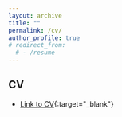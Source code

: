 ```yaml
---
layout: archive
title: ""
permalink: /cv/
author_profile: true
# redirect_from:
  # - /resume
--- 
```


## CV
- [Link to CV](https://www.dropbox.com/scl/fi/0j1q6gvw9762bxxw9ne4f/CV_Ioannis_Spyridopoulos.pdf?rlkey=5zxsx627rbx1quhswg2oxu1co&dl=0){:target="\_blank"}

<!-- {% include base_path %}


Academic Employment
=====
  Assistant Professor of Finance - American University, Kogod School of Business 2017 - today Education 
  Ph.D. in Finance, Rice University - Jones School of Business 2012-2017 Visiting Finance Ph.D. student, University of Chicago - Booth School of Business 2015-2016 M.A. in Business
  Administration, Rice University - Jones School of Business 2017 M.A. in Economics, Duke University 2011 B.A. in Financial Management, University of Piraeus 2008 

Research and Teaching Fields 
=====
  Empirical corporate finance, corporate governance, financial contracting, financial intermediation 

Published Research 
====
  • Local Economic Spillover Effects of Stock Market Listings (with A. Butler and L. Fauver), - Journal of Financial and Quantitative Analysis (2019) 
  - Best Paper in Corporate Finance (Midwest Finance Association 2018) 
  - Best Paper in Investments (Eastern Finance Association 2018) 
  • Tough Love: The Effects of Debt Contract Design on Firm Performance 
  - Review of Corporate Finance Studies (2020) 

Working Papers 
====
  • Determinants of Strategic Behavior: Evidence from a Foreclosure Moratorium (with Nikolaos Artavanis) 
  • Loan Syndication Networks (with Jeffrey Harris and Edwin Hu) 
  - Semifinalist for best paper award in Financial Institutions at the 2019 Financial Management Association. • The Epidemiology of Financial Constraints (with William Grieser and Morad Zekhnini) 
  • Is Simpler Always Better? Accounting Reporting Complexity and Bank Loans Contracting (with Shuai (Mark) Ma) 
  • Creditor Rights and Debt Structure in the Zone of Insolvency
  
In Progress 
====
  • The Financial Consequences of Banking Consolidation for Households (with Celso Brunetti, Jeffrey Harris, and Erik Mayer) 
  • Data Processing, Information Asymmetry, and Financing Decisions (with Ali Sanati) • Financial Break-ups (with Alexander Butler, Yessenia Tellez, and Billy Xu) 
  
Teaching 
====
  American University - Kogod School of Business 
  • Business Finance (Kogod Outstanding Teaching Award: 2017, 2018, 2019) • Quantitative Methods in Finance 
  Rice University - Jones School of Business 
  • Financial Management 
  
Professional Activities 
====
Conference Presentations (* by co-authors) 
  2021: Federal Reserve Board, DC Juniors Finance Conference 
  2020: Chicago Financial Institutions Conference (cancelled) 
  2019: American Economic Association, Financial Management Association*, Reserve Bank of India (CAFRAL) 
  2018: American Real Estate Society*, CELS*, European Finance Association 
  2017: CEPR European Summer Symposium in Financial Markets*, FMA*, European Financial Manage ment Association* (EFMA), Financial Management Association-Europe* (FMA Europe),
  Conference on Empirical Legal Studies (CELS)-Cornell University, FRB of Atlanta and Georgia State - Real Estate Fi nance Conference* 
  2016: Kentucky Finance Conference*, FMA, FMA (doctoral consortium) 
  2015: Midwest Finance Association (MFA), Eastern Finance Association (EFA), Financial Management Association (FMA) 
  
Invited Seminar Presentations 
====
University of Oxford (Said Business School), Vanderbilt University (Owen Graduate School of Man agement), University of Nebraska (College of Business), Tulane University (Freeman School of Business), American University (Kogod School of Business), George Washington University, University of Houston (Bauer College of Business), Tilburg University,
University of Amsterdam, Baylor University (Hankamer School of Business), Texas Tech (Rawls College of Business) 

Referee for peer-reviewed Journals: 
====
Review of Financial Studies, Management Science, Real Estate Economics, National Science Foundation, Review of Corporate Finance Studies, Journal of Corporate Finance, Journal of Empirical Finance, The Financial Review, The Journal of Financial Research, Israel Science Foundation
Scholarships, Honors, and Awards 
Rising Scholar Award, SFS, Review of Corporate Finance Studies 2021 Kogod, Outstanding Teaching Award 2017, 2018, 2019 Rice University Doctoral Fellowship 2012-2017 American Finance Association (AFA), Doctoral Travel Award Jan 2016 Duke Economics Award for Leadership and Academic Excellence May 2011 Gerondelis and Karelias Foundation Scholarship 2010-2011 Fulbright Scholarship 2009-2010

Scholarships, Honors, and Awards 
====
Rising Scholar Award, SFS, Review of Corporate Finance Studies 2021 Kogod, Outstanding Teaching Award 2017, 2018, 2019 Rice University Doctoral Fellowship 2012-2017 American Finance Association (AFA), Doctoral Travel Award Jan 2016 Duke Economics Award for Leadership and Academic Excellence May 2011 Gerondelis and Karelias Foundation Scholarship 2010-2011 Fulbright Scholarship 2009-2010

 -->